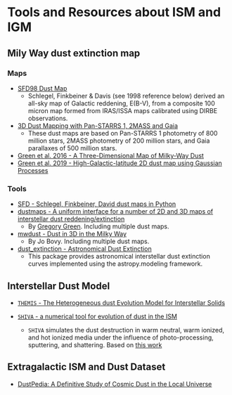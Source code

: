 # Tools and Resources about ISM and IGM

## Mily Way dust extinction map

### Maps

* [SFD98 Dust Map](https://lambda.gsfc.nasa.gov/product/foreground/fg_ebv_map.cfm)
    * Schlegel, Finkbeiner & Davis (see 1998 reference below) derived an all-sky map of Galactic reddening, E(B-V), from a composite 100 micron map formed from IRAS/ISSA maps calibrated using DIRBE observations.
* [3D Dust Mapping with Pan-STARRS 1, 2MASS and Gaia](http://argonaut.skymaps.info/)
    * These dust maps are based on Pan-STARRS 1 photometry of 800 million stars, 2MASS photometry of 200 million stars, and Gaia parallaxes of 500 million stars.
* [Green et al. 2016 - A Three-Dimensional Map of Milky-Way Dust](https://arxiv.org/abs/1507.01005)
* [Green et al. 2019 - High-Galactic-latitude 2D dust map using Gaussian Processes](https://dataverse.harvard.edu/dataset.xhtml?persistentId=doi:10.7910/DVN/AV9GXO)

### Tools

* [SFD - Schlegel, Finkbeiner, David dust maps in Python](https://github.com/adrn/SFD)
* [dustmaps - A uniform interface for a number of 2D and 3D maps of interstellar dust reddening/extinction](https://github.com/gregreen/dustmaps)
    - By [Gregory Green](http://greg.ory.gr/een#papers). Including multiple dust maps.
* [mwdust - Dust in 3D in the Milky Way](https://github.com/jobovy/mwdust)
    - By Jo Bovy. Including multiple dust maps.
* [dust_extinction - Astronomical Dust Extinction](https://github.com/karllark/dust_extinction)
    - This package provides astronomical interstellar dust extinction curves implemented using the astropy.modeling framework.

## Interstellar Dust Model 

* [`THEMIS` - The Heterogeneous dust Evolution Model for Interstellar Solids](https://www.ias.u-psud.fr/themis/THEMIS_model.html)

* [`SHIVA` - a numerical tool for evolution of dust in the ISM](http://www.inasan.rssi.ru/~khramtsova/SHIVA.html)
    - `SHIVA` simulates the dust destruction in warm neutral, warm ionized, and hot ionized media under the influence of photo-processing, sputtering, and shattering. Based on [this work](https://arxiv.org/pdf/1906.11308.pdf)

## Extragalactic ISM and Dust Dataset

* [DustPedia: A Definitive Study of Cosmic Dust in the Local Universe](http://dustpedia.com/)
